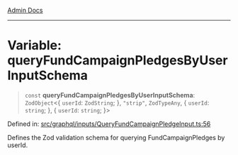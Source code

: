 [Admin Docs](/)

***

# Variable: queryFundCampaignPledgesByUserInputSchema

> `const` **queryFundCampaignPledgesByUserInputSchema**: `ZodObject`\<\{ `userId`: `ZodString`; \}, `"strip"`, `ZodTypeAny`, \{ `userId`: `string`; \}, \{ `userId`: `string`; \}\>

Defined in: [src/graphql/inputs/QueryFundCampaignPledgeInput.ts:56](https://github.com/Sourya07/talawa-api/blob/4e4298c85a0d2c28affa824f2aab7ec32b5f3ac5/src/graphql/inputs/QueryFundCampaignPledgeInput.ts#L56)

Defines the Zod validation schema for querying FundCampaignPledges by userId.
